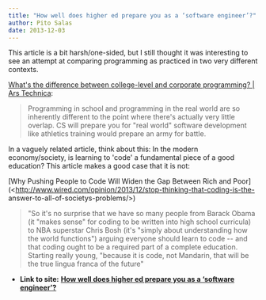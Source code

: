 ```yaml
---
title: "How well does higher ed prepare you as a ‘software engineer’?"
author: Pito Salas
date: 2013-12-03
---
```


This article is a bit harsh/one-sided, but I still thought it was interesting
to see an attempt at comparing programming as practiced in two very different
contexts.

[What's the difference between college-level and corporate programming? | Ars Technica](<http://arstechnica.com/information-technology/2013/12/whats-the-difference-between-college-level-and-corporate-programming/>):

> Programming in school and programming in the real world are so inherently
> different to the point where there's actually very little overlap. CS will
> prepare you for "real world" software development like athletics training
> would prepare an army for battle.

In a vaguely related article, think about this: In the modern economy/society,
is learning to 'code' a fundamental piece of a good education? This article
makes a good case that it is not:

[Why Pushing People to Code Will Widen the Gap Between Rich and
Poor](<http://www.wired.com/opinion/2013/12/stop-thinking-that-coding-is-the-
answer-to-all-of-societys-problems/>)

> "So it's no surprise that we have so many people from Barack Obama (it
> "makes sense" for coding to be written into high school curricula) to NBA
> superstar Chris Bosh (it's "simply about understanding how the world
> functions") arguing everyone should learn to code -- and that coding ought
> to be a required part of a complete education. Starting really young,
> "because it is code, not Mandarin, that will be the true lingua franca of
> the future"


* **Link to site:** **[How well does higher ed prepare you as a ‘software engineer’?](None)**
